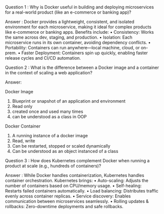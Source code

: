 Question 1 : Why is Docker useful in building and deploying microservices for a real-world product (like an e-commerce or banking app)?

Answer : Docker provides a lightweight, consistent, and isolated environment for each microservice, making it ideal for complex products like e-commerce or banking apps. Benefits include:
• Consistency: Works the same across dev, staging, and production.
• Isolation: Each microservice runs in its own container, avoiding dependency conflicts.
• Portability: Containers can run anywhere—local machine, cloud, or on-prem.
• Faster Deployment: Containers spin up quickly, enabling faster release cycles and CI/CD automation.


Question 2 : What is the difference between a Docker image and a container in the context of scaling a web application?

Answer: 

Docker Image
1. Blueprint or snapshot of an application and environment
2. Read only
3. created once and used many times
4. can be understood as a class in OOP

Docker Container
1. A running instance of a docker image
2. Read, write
3. Can be restarted, stopped or scaled dynamically
4. Can be understood as an object instanced of a class

Question 3 : How does Kubernetes complement Docker when running a product at scale (e.g., hundreds of containers)?

Answer : 
While Docker handles containerization, Kubernetes handles container orchestration. Kubernetes brings:
• Auto-scaling: Adjusts the number of containers based on CPU/memory usage.
• Self-healing: Restarts failed containers automatically.
• Load balancing: Distributes traffic evenly across container replicas.
• Service discovery: Enables communication between microservices seamlessly.
• Rolling updates & rollbacks: Zero-downtime deployments and safe rollbacks.
